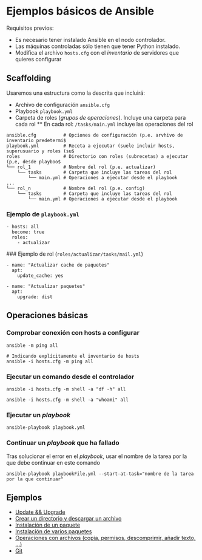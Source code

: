 # Ejemplos básicos de Ansible

Requisitos previos:

* Es necesario tener instalado Ansible en el nodo controlador.
* Las máquinas controladas sólo tienen que tener Python instalado. 
* Modifica el archivo `hosts.cfg` con el _inventario_ de servidores que quieres configurar

## Scaffolding

Usaremos una estructura como la descrita que incluirá:

* Archivo de configuración `ansible.cfg`
* Playbook `playbook.yml`
* Carpeta de roles (_grupos de operaciones_). Incluye una carpeta para cada rol 
** En cada rol: `/tasks/main.yml` incluye las operaciones del rol

```
ansible.cfg          # Opciones de configuración (p.e. arvhivo de inventario predetermi$
playbook.yml         # Receta a ejecutar (suele incluir hosts, superusuario y roles (su$
roles                # Directorio con roles (subrecetas) a ejecutar (p,e, desde playboo$
└── rol_1            # Nombre del rol (p.e. actualizar)
    └── tasks        # Carpeta que incluye las tareas del rol
        └── main.yml # Operaciones a ejecutar desde el playbook
...
└── rol_n            # Nombre del rol (p.e. config)
    └── tasks        # Carpeta que incluye las tareas del rol
        └── main.yml # Operaciones a ejecutar desde el playbook
```

### Ejemplo de `playbook.yml` 

```
- hosts: all
  become: true
  roles:
    - actualizar
```

### Ejemplo de rol (`roles/actualizar/tasks/mail.yml`)

```
- name: "Actualizar cache de paquetes"
  apt: 
    update_cache: yes

- name: "Actualizar paquetes"
  apt: 
    upgrade: dist
```

## Operaciones básicas


### Comprobar conexión con hosts a configurar

```
ansible -m ping all

# Indicando explícitamente el inventario de hosts 
ansible -i hosts.cfg -m ping all
```

### Ejecutar un comando desde el controlador

```
ansible -i hosts.cfg -m shell -a "df -h" all

ansible -i hosts.cfg -m shell -a "whoami" all

```

### Ejecutar un _playbook_

```
ansible-playbook playbook.yml
```

### Continuar un _playbook_ que ha fallado

Tras solucionar el error en el _playbook_, usar el nombre de la tarea por la que debe continuar en este comando

```
ansible-playbook playbookFile.yml --start-at-task="nombre de la tarea por la que continuar"
```

## Ejemplos

* [Update && Upgrade](roles/actualizar/tasks/main.yml)
* [Crear un directorio y descargar un archivo](./02descargar_logo.yml)
* [Instalación de un paquete](./03instalar_map.yml)
* [Instalación de varios paquetes](./04instalar_varios.yml)
* [Operaciones con archivos (copia, permisos, descomprimir, añadir texto, ...)](./05files.yml)
* [Git](./06git.yml)

